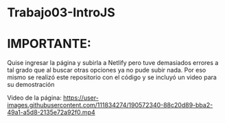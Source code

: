 # Trabajo03-IntroJS

# IMPORTANTE: 
Quise ingresar la página y subirla a Netlify pero tuve demasiados errores a tal grado que al buscar otras opciones ya no pude subir nada. Por eso mismo se realizó este repositorio con el código y se incluyó un video para su demostración

Video de la página:
https://user-images.githubusercontent.com/111834274/190572340-88c20d89-bba2-49a1-a5d8-2135e72a92f0.mp4

